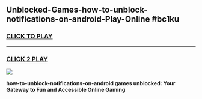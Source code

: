 
## Unblocked-Games-how-to-unblock-notifications-on-android-Play-Online #bc1ku
<h3>
<a href="https://news.freeplayer.one?title=how-to-unblock-notifications-on-android&ref=3">CLICK TO PLAY</a></h3>
<hr>

<h3>
<a href="https://news.freeplayer.one?title=how-to-unblock-notifications-on-android&ref=3">CLICK 2 PLAY</a>
  
</h3>

<a href="https://news.freeplayer.one?title=how-to-unblock-notifications-on-android&ref=3"><img src="https://clearcache.store/games.png"></a>


**how-to-unblock-notifications-on-android games unblocked: Your Gateway to Fun and Accessible Online Gaming**

